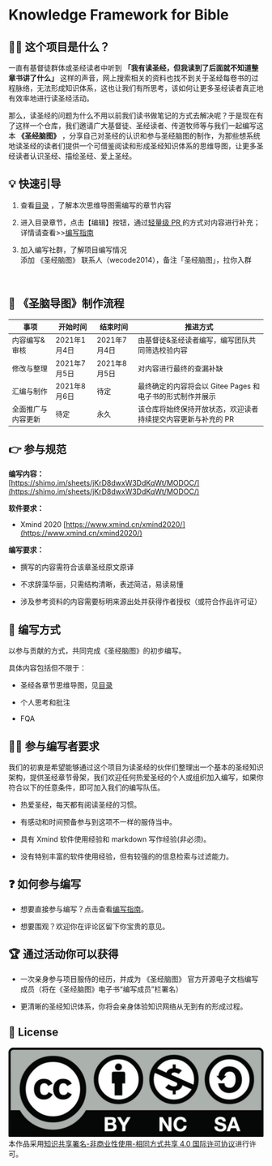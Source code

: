 # Knowledge Framework for Bible

##  🤷‍♀️ 这个项目是什么？

一直有基督徒群体或圣经读者中听到 **「我有读圣经，但我读到了后面就不知道整章书讲了什么」** 这样的声音，网上搜索相关的资料也找不到关于圣经每卷书的过程脉络，无法形成知识体系，这也让我们有所思考，该如何让更多圣经读者真正地有效率地进行读圣经活动。

那么，读圣经的问题为什么不用以前我们读书做笔记的方式去解决呢？于是现在有了这样一个仓库，我们邀请广大基督徒、圣经读者、传道牧师等与我们一起编写这本 **《圣经脑图》** ，分享自己对圣经的认识和参与圣经脑图的制作，为那些想系统地读圣经的读者们提供一个可借鉴阅读和形成圣经知识体系的思维导图，让更多圣经读者认识圣经、描绘圣经、爱上圣经。

##  💡 快速引导
1. 查看[目录](/list) ，了解本次思维导图需编写的章节内容
2. 进入目录章节，点击【编辑】按钮，通过[轻量级 PR ](https://gitee.com/help/articles/4291)的方式对内容进行补充；           
   详情请查看>>[编写指南](/plan/guide.md)
3. 加入编写社群，了解项目编写情况     
   添加 《圣经脑图》 联系人（wecode2014），备注「圣经脑图」，拉你入群       

   <img :src="$withBase('/img/wecode2014.jpg')">

##  🔁 《圣脑导图》制作流程

| 事项  | 开始时间  | 结束时间  | 推进方式 |
|---|---|---|---|
| 内容编写&审核  | 2021年1月4日 | 2021年7月4日 |由基督徒&圣经读者编写，编写团队共同筛选校验内容 |
| 修改与整理| 2021年7月5日 | 2021年8月5日 |对内容进行最终的查漏补缺  |
|汇编与制作 |2021年8月6日|待定|最终确定的内容将会以 Gitee Pages 和电子书的形式制作并展示|
|全面推广与内容更新 |待定 |永久|该仓库将始终保持开放状态，欢迎读者持续提交内容更新与补充的 PR|

## 👉 参与规范
**编写内容：**     
[https://shimo.im/sheets/jKrD8dwxW3DdKqWt/MODOC/](https://shimo.im/sheets/jKrD8dwxW3DdKqWt/MODOC/)

**软件要求：**

- Xmind 2020 [https://www.xmind.cn/xmind2020/](https://www.xmind.cn/xmind2020/)

**编写要求：**

- 撰写的内容需符合该章圣经原文原译

- 不求辞藻华丽，只需结构清晰，表述简洁，易读易懂

- 涉及参考资料的内容需要标明来源出处并获得作者授权（或符合作品许可证）


##  📜 编写方式
以参与贡献的方式，共同完成《圣经脑图》的初步编写。

具体内容包括但不限于：

* 圣经各章节思维导图，见[目录](/list/)

* 个人思考和批注

* FQA

##  👩‍💻 参与编写者要求

我们的初衷是希望能够通过这个项目为读圣经的伙伴们整理出一个基本的圣经知识架构，提供圣经章节骨架，我们欢迎任何热爱圣经的个人或组织加入编写，如果你符合以下的任意条件，即可加入我们的编写队伍。

* 热爱圣经，每天都有阅读圣经的习惯。

* 有感动和时间预备参与到这项不一样的服侍当中。

* 具有 Xmind 软件使用经验和 markdown 写作经验(非必须)。

* 没有特别丰富的软件使用经验，但有较强的的信息检索与过滤能力。

##  ❓ 如何参与编写
* 想要直接参与编写？点击查看[编写指南](/plan/guide.md)。

* 想要围观？欢迎你在评论区留下你宝贵的意见。

##  🏆 通过活动你可以获得
* 一次亲身参与项目服侍的经历，并成为 《圣经脑图》 官方开源电子文档编写成员（将在《圣经脑图》电子书“编写成员”栏署名）

* 更清晰的圣经知识体系，你将会亲身体验知识网络从无到有的形成过程。

## 🌟 License

<a rel="license" href="http://creativecommons.org/licenses/by/4.0/"><img alt="知识共享许可协议" style="border-width:0" src="/img/timg.jpeg" /></a><br />本作品采用<a rel="license" href="http://creativecommons.org/licenses/by/4.0/">知识共享署名-非商业性使用-相同方式共享 4.0 国际许可协议</a>进行许可。
